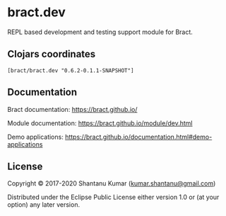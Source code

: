 # bract.dev

REPL based development and testing support module for Bract.


## Clojars coordinates

`[bract/bract.dev "0.6.2-0.1.1-SNAPSHOT"]`


## Documentation

Bract documentation: https://bract.github.io/

Module documentation: https://bract.github.io/module/dev.html

Demo applications: https://bract.github.io/documentation.html#demo-applications


## License

Copyright © 2017-2020 Shantanu Kumar (kumar.shantanu@gmail.com)

Distributed under the Eclipse Public License either version 1.0 or (at
your option) any later version.
